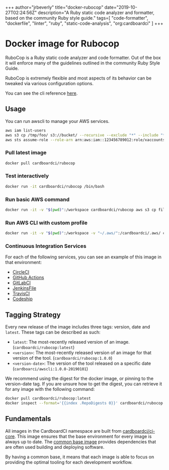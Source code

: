 +++
author="jrbeverly"
title="docker-rubocop"
date="2019-10-27T02:24:56Z"
description="A Ruby static code analyzer and formatter, based on the community Ruby style guide."
tags=[
  "code-formatter",
  "dockerfile",
  "linter",
  "ruby",
  "static-code-analysis",
  "org:cardboardci"
]
+++

# Docker image for Rubocop

RuboCop is a Ruby static code analyzer and code formatter. Out of the box it will enforce many of the guidelines outlined in the community Ruby Style Guide.

RuboCop is extremely flexible and most aspects of its behavior can be tweaked via various configuration options.

You can see the cli reference [here](https://github.com/rubocop-hq/rubocop).

## Usage

You can run awscli to manage your AWS services.

```bash
aws iam list-users
aws s3 cp /tmp/foo/ s3://bucket/ --recursive --exclude "*" --include "*.jpg"
aws sts assume-role --role-arn arn:aws:iam::123456789012:role/xaccounts3access --role-session-name s3-access-example
```

### Pull latest image

```bash
docker pull cardboardci/rubocop
```

### Test interactively

```bash
docker run -it cardboardci/rubocop /bin/bash
```

### Run basic AWS command

```bash
docker run -it -v "$(pwd)":/workspace cardboardci/rubocop aws s3 cp file.txt s3://bucket/file.txt
```

### Run AWS CLI with custom profile

```bash
docker run -it -v "$(pwd)":/workspace -v "~/.aws/":/cardboardci/.aws/ cardboardci/rubocop aws s3 cp file.txt s3://bucket/file.txt
```

### Continuous Integration Services

For each of the following services, you can see an example of this image in that environment:

* [CircleCI](usages/circleci)
* [GitHub Actions](usages/github)
* [GitLabCI](usages/gitlabci)
* [JenkinsFile](usages/jenkins)
* [TravisCI](usages/travisci)
* [Codeship](usages/codeship)

## Tagging Strategy

Every new release of the image includes three tags: version, date and `latest`. These tags can be described as such:

* `latest`: The most-recently released version of an image. (`cardboardci/rubocop:latest`)
* `<version>`: The most-recently released version of an image for that version of the tool. (`cardboardci/rubocop:1.0.0`)
* `<version-date>`: The version of the tool released on a specific date (`cardboarci/awscli:1.0.0-20190101`)

We recommend using the digest for the docker image, or pinning to the version-date tag. If you are unsure how to get the digest, you can retrieve it for any image with the following command:

```bash
docker pull cardboardci/rubocop:latest
docker inspect --format='{{index .RepoDigests 0}}' cardboardci/rubocop:latest
```

## Fundamentals

All images in the CardboardCI namespace are built from [cardboardci/ci-core](https://hub.docker.com/r/cardboardci/ci-core). This image ensures that the base environment for every image is always up to date. The [common base image](https://cardboardci.jrbeverly.dev/core/) provides dependencies that are often used building and deploying software.

By having a common base, it means that each image is able to focus on providing the optimal tooling for each development workflow.
